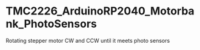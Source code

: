 # TMC2226_ArduinoRP2040_Motorbank_PhotoSensors
Rotating stepper motor CW and CCW until it meets photo sensors
